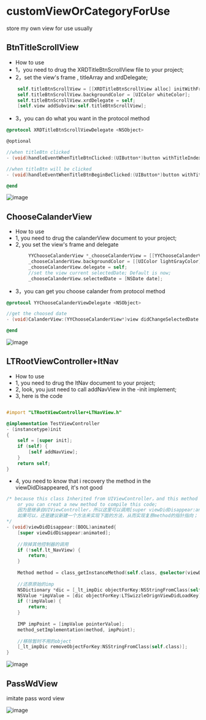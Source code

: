 # customViewOrCategoryForUse
store my own view for use usually

## BtnTitleScrollView

- How to use
- 1，you need to drug the XRDTitleBtnScrollView file to your project;
- 2，set the view's frame , titleArray and xrdDelegate;

```objective-c
    self.titleBtnScrollView = [[XRDTitleBtnScrollView alloc] initWithFrame:CGRectMake(0, 0, SCREEN_WIDTH, 45) withTitleArray:self.titleArray withFontSize:16];
    self.titleBtnScrollView.backgroundColor = [UIColor whiteColor];
    self.titleBtnScrollView.xrdDelegate = self;
    [self.view addSubview:self.titleBtnScrollView];
```

- 3，you can do what you want in the protocol method

```objective-c
@protocol XRDTitleBtnScrollViewDelegate <NSObject>

@optional

//when titleBtn clicked
- (void)handleEventWhenTitleBtnClicked:(UIButton*)button withTitleIndex:(NSInteger)titleIndex;

//when titleBtn will be clicked
- (void)handleEventWhenTitleBtnBeginBeClicked:(UIButton*)button withTitleIndex:(NSInteger)titleIndex;

@end
```

![image](https://github.com/YYXuelangwang/customViewOrCategoryForUse/blob/master/titleBtnMovie.gif)

## ChooseCalanderView

- How to use
- 1, you need to drug the calanderView document to your project;
- 2, you set the view's frame and delegate 

```objective-c
        YYChooseCalanderView *_chooseCalanderView = [[YYChooseCalanderView alloc] initWithFrame:self.view.bounds];
        _chooseCalanderView.backgroundColor = [[UIColor lightGrayColor] colorWithAlphaComponent:0.3];
        _chooseCalanderView.delegate = self;
        //set the view current selectedDate; Default is now;
        _chooseCalanderView.selectedDate = [NSDate date]; 
```

- 3，you can get you choose calander from protocol method

```objective-c
@protocol YYChooseCalanderViewDelegate <NSObject>

//get the choosed date
- (void)CalanderView:(YYChooseCalanderView*)view didChangeSelectedDate:(NSDate*)selectedDate;

@end
```
![image](https://github.com/YYXuelangwang/customViewOrCategoryForUse/blob/master/chooseCalanderView.gif)

## LTRootViewController+ltNav

- How to use 
- 1, you need to drug the ltNav document to your project;
- 2, look,  you just need to call addNavView in the -init implement;
- 3, here is the code

```objective-c

#import "LTRootViewController+LTNavView.h"

@implementation TestViewController
- (instancetype)init
{
    self = [super init];
    if (self) {
        [self addNavView];
    }
    return self;
}
```
- 4, you need to know that i recovery the method in the viewDidDisappeared, it's not good

```objective-c
/* because this class Inherited from UIViewController，and this method will cover the code from LTRootViewController;
    or you can creat a new method to compile this code;
    因为是继承自UIViewController，所以这里可以调用[super viewDidDisappear:animated]; 还有，这样写了后，会覆盖原类的相关方法
    如果可以，还是建议新建一个方法来实现下面的方法，从而实现复原method的指针指向；
*/
- (void)viewDidDisappear:(BOOL)animated{
    [super viewDidDisappear:animated];
    
    //除掉其他控制器的调用
    if (!self.lt_NavView) {
        return;
    }
    
    Method method = class_getInstanceMethod(self.class, @selector(viewDidLoad));
    
    //还原原始的imp
    NSDictionary *dic = [_lt_impDic objectForKey:NSStringFromClass(self.class)];
    NSValue *impValue = [dic objectForKey:LTSwizzleOrignViewDidLoadKey];
    if (!impValue) {
        return;
    }
    
    IMP impPoint = [impValue pointerValue];
    method_setImplementation(method, impPoint);
    
    //移除暂时不用的object
    [_lt_impDic removeObjectForKey:NSStringFromClass(self.class)];
}
```
![image](https://github.com/YYXuelangwang/customViewOrCategoryForUse/blob/master/LTNav/ltNav.gif)

## PassWdView

imitate pass word view

![image](https://github.com/YYXuelangwang/customViewOrCategoryForUse/blob/master/PassWdView/unlockView1.png)
